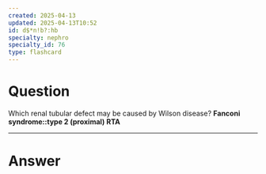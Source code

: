 ```yaml
---
created: 2025-04-13
updated: 2025-04-13T10:52
id: d$*n!b?:hb
specialty: nephro
specialty_id: 76
type: flashcard
---
```


# Question
Which renal tubular defect may be caused by Wilson disease?    **Fanconi syndrome::type 2 (proximal) RTA**

---

# Answer
